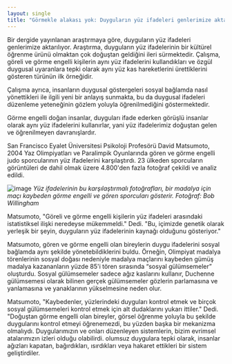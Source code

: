 ```yaml
---
layout: single
title: "Görmekle alakası yok: Duyguların yüz ifadeleri genlerimize aktarılıyor"
---
```

Bir dergide yayınlanan araştırmaya göre, duyguların yüz ifadeleri genlerimize aktarılıyor. Araştırma, duyguların yüz ifadelerinin bir kültürel öğrenme ürünü olmaktan çok doğuştan geldiğini ileri sürmektedir. Çalışma, göreli ve görme engelli kişilerin aynı yüz ifadelerini kullandıkları ve özgül duygusal uyaranlara tepki olarak aynı yüz kas hareketlerini ürettiklerini gösteren türünün ilk örneğidir.

Çalışma ayrıca, insanların duygusal göstergeleri sosyal bağlamda nasıl yönettikleri ile ilgili yeni bir anlayış sunmakta, bu da duygusal ifadeleri düzenleme yeteneğinin gözlem yoluyla öğrenilmediğini göstermektedir.

Görme engelli doğan insanlar, duyguları ifade ederken görüşlü insanlar olarak aynı yüz ifadelerini kullanırlar, yani yüz ifadelerimiz doğuştan gelen ve öğrenilmeyen davranışlardır.

San Francisco Eyalet Üniversitesi Psikoloji Profesörü David Matsumoto, 2004 Yaz Olimpiyatları ve Paralimpik Oyunlarında gören ve görme engelli judo sporcularının yüz ifadelerini karşılaştırdı. 23 ülkeden sporcuların görüntüleri de dahil olmak üzere 4.800'den fazla fotoğraf çekildi ve analiz edildi.

![image](https://media.springernature.com/original/springer-static/image/art%3A10.3758%2Fs13423-017-1338-0/MediaObjects/13423_2017_1338_Fig3_HTML.gif)
*Yüz ifadelerinin bu karşılaştırmalı fotoğrafları, bir madalya için maçı kaybeden görme engelli ve gören sporcuları gösterir. Fotoğraf: Bob Willingham*

Matsumoto, "Göreli ve görme engelli kişilerin yüz ifadeleri arasındaki istatistiksel ilişki neredeyse mükemmeldi." Dedi. "Bu, içimizde genetik olarak yerleşik bir şeyin, duyguların yüz ifadelerinin kaynağı olduğunu gösteriyor."

Matsumoto, gören ve görme engelli olan bireylerin duygu ifadelerini sosyal bağlamda aynı şekilde yönetebildiklerini buldu. Örneğin, Olimpiyat madalya törenlerinin sosyal doğası nedeniyle madalya maçlarını kaybeden gümüş madalya kazananların yüzde 85'i tören sırasında “sosyal gülümsemeler” oluşturdu. Sosyal gülümsemeler sadece ağız kaslarını kullanır, Duchenne gülümsemesi olarak bilinen gerçek gülümsemeler gözlerin parlamasına ve yanlamasına ve yanaklarının yükselmesine neden olur.

Matsumoto, "Kaybedenler, yüzlerindeki duyguları kontrol etmek ve birçok sosyal gülümsemeleri kontrol etmek için alt dudaklarını yukarı ittiler." Dedi. "Doğuştan görme engelli olan bireyler, görsel öğrenme yoluyla bu şekilde duygularını kontrol etmeyi öğrenemezdi, bu yüzden başka bir mekanizma olmalıydı. Duygularımızın ve onları düzenleyen sistemlerin, bizim evrimsel atalarımızın izleri olduğu olabilirdi. olumsuz duygulara tepki olarak, insanlar ağızları kapatan, bağırdıkları, ısırdıkları veya hakaret ettikleri bir sistem geliştirdiler.
